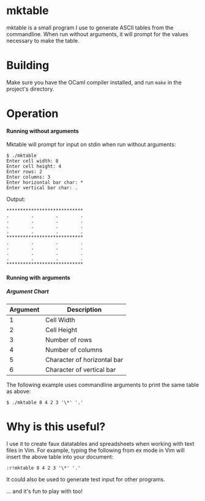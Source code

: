 # mktable

mktable is a small program I use to generate ASCII tables from the commandline. 
When run without arguments, it will prompt for the values necessary to make the table.

# Building

Make sure you have the OCaml compiler installed, and run `make` in the project's directory.

# Operation

#### Running without arguments

Mktable will prompt for input on stdin when run without arguments:

```
$ ./mktable
Enter cell width: 8
Enter cell height: 4
Enter rows: 2
Enter columns: 3
Enter horizontal bar char: *
Enter vertical bar char: .
```

Output: 

```
****************************
.        .        .        .
.        .        .        .
.        .        .        .
.        .        .        .
****************************
.        .        .        .
.        .        .        .
.        .        .        .
.        .        .        .
****************************
```

#### Running with arguments

##### Argument Chart

| Argument       | Description                  |
| -------------- | ---------------------------- |
| 1              | Cell Width                   |
| 2              | Cell Height                  |
| 3              | Number of rows               |
| 4              | Number of columns            |
| 5              | Character of horizontal bar  |
| 6              | Character of vertical bar    |

The following example uses commandline arguments to print the same table as above:

```
$ ./mktable 8 4 2 3 '\*' '.'
```

# Why is this useful?

I use it to create faux datatables and spreadsheets when working with text files in Vim.
For example, typing the following from ex mode in Vim will insert the above table into your document:

```
:r!mktable 8 4 2 3 '\*' '.'
```

It could also be used to generate test input for other programs.

... and it's fun to play with too!

